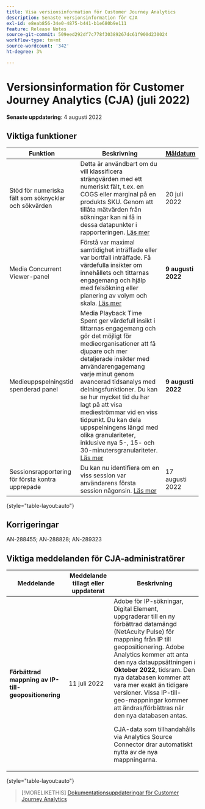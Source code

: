 ```yaml
---
title: Visa versionsinformation för Customer Journey Analytics
description: Senaste versionsinformation för CJA
exl-id: e8eab856-34e0-4875-b441-b1e680b9e111
feature: Release Notes
source-git-commit: 509eed292df7c778f30389267dc61f900d230024
workflow-type: tm+mt
source-wordcount: '342'
ht-degree: 3%

---
```


# Versionsinformation för Customer Journey Analytics (CJA) (juli 2022)

**Senaste uppdatering**: 4 augusti 2022

## Viktiga funktioner

| Funktion | Beskrivning | [Måldatum](/help/release-notes/releases.md) |
| ----------- | ---------- | ----- |
| Stöd för numeriska fält som söknycklar och sökvärden | Detta är användbart om du vill klassificera strängvärden med ett numeriskt fält, t.ex. en COGS eller marginal på en produkts SKU. Genom att tillåta mätvärden från sökningar kan ni få in dessa datapunkter i rapporteringen. [Läs mer](https://experienceleague.adobe.com/docs/analytics-platform/using/cja-connections/create-connection.html#numeric) | 20 juli 2022 |
| Media Concurrent Viewer-panel | Förstå var maximal samtidighet inträffade eller var bortfall inträffade. Få värdefulla insikter om innehållets och tittarnas engagemang och hjälp med felsökning eller planering av volym och skala. [Läs mer](https://experienceleague.adobe.com/docs/analytics-platform/using/cja-workspace/panels/media-concurrent-viewers.html) | **9 augusti 2022** |
| Medieuppspelningstid spenderad panel | Media Playback Time Spent ger värdefull insikt i tittarnas engagemang och gör det möjligt för medieorganisationer att få djupare och mer detaljerade insikter med användarengagemang varje minut genom avancerad tidsanalys med delningsfunktioner. Du kan se hur mycket tid du har lagt på att visa medieströmmar vid en viss tidpunkt. Du kan dela uppspelningens längd med olika granulariteter, inklusive nya 5-, 15- och 30-minutersgranulariteter.  [Läs mer](https://experienceleague.adobe.com/docs/analytics-platform/using/cja-workspace/panels/media-playback-timespent/media-playback-time-spent.html) | **9 augusti 2022** |
| Sessionsrapportering för första kontra upprepade | Du kan nu identifiera om en viss session var användarens första session någonsin. [Läs mer](https://experienceleague.adobe.com/docs/analytics-platform/using/cja-dataviews/data-views-usecases.html?lang=en#new-repeat) | 17 augusti 2022 |

{style=&quot;table-layout:auto&quot;}

## Korrigeringar

AN-288455; AN-288828; AN-289323

## Viktiga meddelanden för CJA-administratörer

| Meddelande | Meddelande tillagt eller uppdaterat | Beskrivning |
| --- | --- | --- |
| **Förbättrad mappning av IP-till-geopositionering** | 11 juli 2022 | Adobe för IP-sökningar, Digital Element, uppgraderar till en ny förbättrad datamängd (NetAcuity Pulse) för mappning från IP till geopositionering. Adobe Analytics kommer att anta den nya datauppsättningen i **Oktober 2022**, tidsram. Den nya databasen kommer att vara mer exakt än tidigare versioner. Vissa IP-till-geo-mappningar kommer att ändras/förbättras när den nya databasen antas.<p> CJA-data som tillhandahålls via Analytics Source Connector drar automatiskt nytta av de nya mappningarna. |

{style=&quot;table-layout:auto&quot;}

>[!MORELIKETHIS]
>[Dokumentationsuppdateringar för Customer Journey Analytics](/help/release-notes/doc-changes.md)
